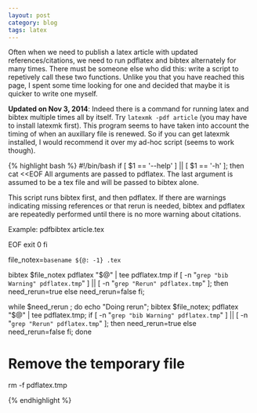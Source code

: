 ```yaml
---
layout: post
category: blog
tags: latex
---
```


<!--start-excerpt-->Often when we need to publish a latex article with updated references/citations, we need to run pdflatex and bibtex alternately for many times.  There must be someone else who did this: write a script to repetively call these two functions.<!--end-excerpt-->  Unlike you that you have reached this page, I spent some time looking for one and decided that maybe it is quicker to write one myself.

**Updated on Nov 3, 2014**: Indeed there is a command for running latex and bibtex multiple times all by itself. Try <code>latexmk -pdf article</code> (you may have to install latexmk first).  This program seems to have taken into account the timing of when an auxillary file is renewed.  So if you can get latexmk installed, I would recommend it over my ad-hoc script (seems to work though).

{% highlight bash %}
#!/bin/bash
if [ $1 == '--help' ] || [ $1 == '-h' ]; then
    cat <<EOF
All arguments are passed to pdflatex.
The last argument is assumed to be a tex file and will be passed to bibtex alone.

This script runs bibtex first, and then pdflatex.
If there are warnings indicating missing references or that rerun is needed, bibtex and pdflatex are repeatedly performed until there is no more warning about citations.

Example:
pdfbibtex article.tex

EOF
    exit 0
fi

file_notex=`basename ${@: -1} .tex`

bibtex $file_notex
pdflatex "$@" | tee pdflatex.tmp
if [ -n "`grep "bib Warning" pdflatex.tmp`" ] || [ -n "`grep "Rerun" pdflatex.tmp`"  ]; then
    need_rerun=true
else
    need_rerun=false
fi;
    
while $need_rerun  ; do
    echo "Doing rerun";
    bibtex $file_notex;
    pdflatex "$@" | tee pdflatex.tmp;
    if [ -n "`grep "bib Warning" pdflatex.tmp`" ] || [ -n "`grep "Rerun" pdflatex.tmp`" ]; then
	need_rerun=true
    else
	need_rerun=false
    fi;
done

# Remove the temporary file
rm -f pdflatex.tmp

{% endhighlight %}



